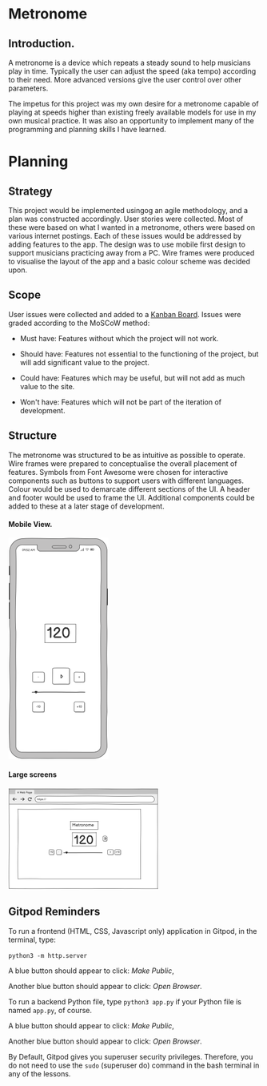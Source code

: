 # Metronome

## Introduction.
A metronome is a device which repeats a steady sound to help musicians play in time. Typically the user can adjust the speed (aka tempo) according to their need. More advanced versions give the user control over other parameters.

The impetus for this project was my own desire for a metronome capable of playing at speeds higher than existing freely available models for use in my own musical practice. It was also an opportunity to implement many of the programming and planning skills I have learned.

# Planning

## Strategy
This project would be implemented usingog an agile methodology, and a plan was constructed accordingly. User stories were collected. Most of these were based on what I wanted in a metronome, others were based on various internet postings. Each of these issues would be addressed by adding features to the app. The design was to use mobile first design to support musicians practicing away from a PC. Wire frames were produced to visualise the layout of the app and a basic colour scheme was decided upon.

## Scope
User issues were collected and added to a [Kanban Board](https://github.com/users/ewradcliffe/projects/10/views/1). Issues were graded according to the MoSCoW method:

- Must have: Features without which the project will not work.

- Should have: Features not essential to the functioning of the project, but will add significant value to the project.

- Could have: Features which may be useful, but will not add as much value to the site.

- Won't have: Features which will not be part of the iteration of development.

## Structure

The metronome was structured to be as intuitive as possible to operate. Wire frames were prepared to conceptualise the overall placement of features. Symbols from Font Awesome were chosen for interactive components such as buttons to support users with different languages. Colour would be used to demarcate different sections of the UI. A header and footer would be used to frame the UI. Additional components could be added to these at a later stage of development.

#### Mobile View.  
![Mobile view](assets/images/mobile.png)
  
#### Large screens  
![Large Screen View](assets/images/large_screen.png)


## Gitpod Reminders

To run a frontend (HTML, CSS, Javascript only) application in Gitpod, in the terminal, type:

`python3 -m http.server`

A blue button should appear to click: _Make Public_,

Another blue button should appear to click: _Open Browser_.

To run a backend Python file, type `python3 app.py` if your Python file is named `app.py`, of course.

A blue button should appear to click: _Make Public_,

Another blue button should appear to click: _Open Browser_.

By Default, Gitpod gives you superuser security privileges. Therefore, you do not need to use the `sudo` (superuser do) command in the bash terminal in any of the lessons.

